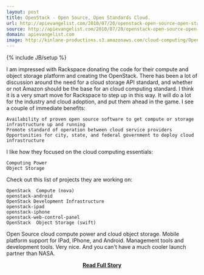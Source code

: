 ```yaml
---
layout: post
title: OpenStack - Open Source, Open Standards Cloud.
url: http://apievangelist.com/2010/07/20/openstack-open-source-open-standards-cloud/
source: http://apievangelist.com/2010/07/20/openstack-open-source-open-standards-cloud/
domain: apievangelist.com
image: http://kinlane-productions.s3.amazonaws.com/cloud-computing/OpenStack_200.jpeg
---
```

{% include JB/setup %}<p>I am impressed with Rackspace donating the code for their compute and object storage platform and creating the OpenStack. There has been a lot of discussion around the need for a cloud storage API standard, and whether or not Amazon should be the base for an cloud computing standard.
I think it is a very smart move for Rackspace to step up in this way. It will do a lot for the industry and cloud adoption, and put them ahead in the game. I see a couple of immediate benefits:

	Availability of proven open source software to get compute or storage infrastructure up and running
	Promote standard of operation between cloud service providers
	Opportunities for city, state, and federal government to deploy cloud infrastructure

I like how they focused on the cloud computing essentials:

	Computing Power
	Object Storage

Check out this list of projects they are working on:

	OpenStack  Compute (nova)
	openstack-android
	OpenStack Development Infrastructure
	openstack-ipad
	openstack-iphone
	openstack-web-control-panel
	OpenStack  Object Storage (swift)

Open Source cloud compute power and cloud object storage. Mobile platform support for IPad, IPhone, and Android. Management tools and development tools. Very nice.
And you can't have a much cooler launch partner than NASA.</p>
<center><p><a href="http://apievangelist.com/2010/07/20/openstack-open-source-open-standards-cloud/" style='padding:25px; font-sze:18px; font-weight: bold;'>Read Full Story</a></p></center>
